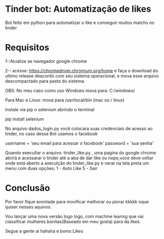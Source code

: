 # Tinder bot: Automatização de likes
Bot feito em python para automatizar o like e conseguir muitos matchs no tinder

# Requisitos

1-:Atualize se navegador google chrome

2-: acesse: https://chromedriver.chromium.org/home 
e faça o download do ultimo release deacordo com seu sistema operacional, e mova esse arquivo descompactado para pasta do sistema.

OBS: No meu caso como uso Windows mova para: C:/windows/

Para Mac e Linux: mova para /usr/local/bin (mac os / linux)

Instale via pip o selenium abrindo o terminal 

pip install selenium

No arquivo dados_login.py você colocara suas credenciais de acesso ao tinder, no caso desse Bot usamos o facebook

 username = 'seu email para acessar o facebook'
 password = 'sua senha'

Quando execultar o arquivo: tinder_like.py , uma pagina do google chrome abrirá e acessarar o tinder até a aba de dar like ou nope,voce deve voltar onde está aberto a axeculção do tinder_like.py e verar na tela preta um menu com duas opções;
1 - Auto Like
5 - Sair

# Conclusão
Por favor fique avontade para movificar melhorar ou piorar kkkkk oque quiser nesses aquivos.

Vou lançar uma nova versão logo logo, com machine learnig que vai classificar mulheres bonitas(Baseado em meu gosta) para da likes.

Segue a gente ai hahaha e boms Likes
